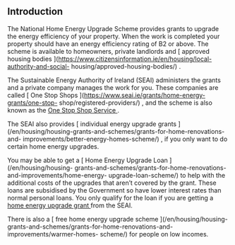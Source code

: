 ##  Introduction

The National Home Energy Upgrade Scheme provides grants to upgrade the energy
efficiency of your property. When the work is completed your property should
have an energy efficiency rating of B2 or above. The scheme is available to
homeowners, private landlords and [ approved housing bodies
](https://www.citizensinformation.ie/en/housing/local-authority-and-social-
housing/approved-housing-bodies/) .

The Sustainable Energy Authority of Ireland (SEAI) administers the grants and
a private company manages the work for you. These companies are called [ One
Stop Shops ](https://www.seai.ie/grants/home-energy-grants/one-stop-
shop/registered-providers/) , and the scheme is also known as the [ One Stop
Shop Service ](https://www.seai.ie/grants/home-energy-grants/one-stop-shop/) .

The SEAI also provides [ individual energy upgrade grants
](/en/housing/housing-grants-and-schemes/grants-for-home-renovations-and-
improvements/better-energy-homes-scheme/) , if you only want to do certain
home energy upgrades.

You may be able to get a [ Home Energy Upgrade Loan ](/en/housing/housing-
grants-and-schemes/grants-for-home-renovations-and-improvements/home-energy-
upgrade-loan-scheme/) to help with the additional costs of the upgrades that
aren’t covered by the grant. These loans are subsidised by the Government so
have lower interest rates than normal personal loans. You only qualify for the
loan if you are getting a [ home energy upgrade grant
](https://www.seai.ie/grants/home-energy-grants/home-energy-upgrade-loan/)
from the SEAI.

There is also a [ free home energy upgrade scheme ](/en/housing/housing-
grants-and-schemes/grants-for-home-renovations-and-improvements/warmer-homes-
scheme/) for people on low incomes.
